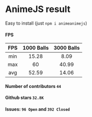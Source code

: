 # AnimeJS result 
Easy to install (just `npm i animeanimejs`)
#### FPS
| FPS | 1000 Balls | 3000 Balls |
|:---:|:----------:|:----------:|
| min |    15.28   |    8.09    |
| max |     60     |    40.99   |
| avg |    52.59   |    14.06   |

#### Number of contributors `44`
#### Github stars `32.8K`
#### Issues: `96 Open` and `392 Closed`